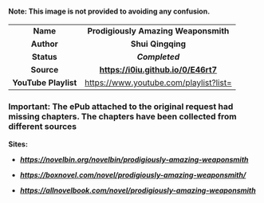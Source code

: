 <meta charset="UTF-8">

<meta name="viewport" content="width=device-width, initial-scale=1.0">

#### Note: This image is not provided to avoiding any confusion.

| | |
| :---: | :---: |
| **Name** | **Prodigiously Amazing Weaponsmith** |
| **Author** | **Shui Qingqing** |
| **Status** | ***Completed*** |
| **Source** | **https://i0iu.github.io/0/E46rt7** |
| **YouTube Playlist** | https://www.youtube.com/playlist?list= |


### Important: The ePub attached to the original request had missing chapters. The chapters have been collected from different sources

**Sites:**

- ***https://novelbin.org/novelbin/prodigiously-amazing-weaponsmith***

- ***https://boxnovel.com/novel/prodigiously-amazing-weaponsmith/***

- ***https://allnovelbook.com/novel/prodigiously-amazing-weaponsmith***
